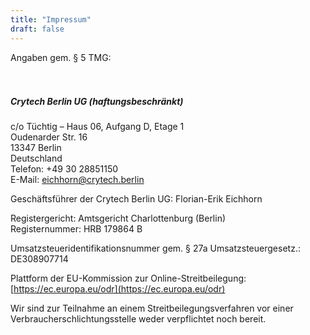 ```yaml
---
title: "Impressum"
draft: false
---
```


Angaben gem. § 5 TMG:
<br>
<br>
<br>

##### Crytech Berlin UG (haftungsbeschränkt) 
c/o Tüchtig – Haus 06, Aufgang D, Etage 1 <br> Oudenarder Str. 16 <br>13347 Berlin <br> Deutschland <br> Telefon: +49 30 28851150 <br> E-Mail: eichhorn@crytech.berlin

Geschäftsführer der Crytech Berlin UG: Florian-Erik Eichhorn

Registergericht: Amtsgericht Charlottenburg (Berlin) <br> Registernummer: HRB 179864 B

Umsatzsteueridentifikationsnummer gem. § 27a Umsatzsteuergesetz.: DE308907714

Plattform der EU-Kommission zur Online-Streitbeilegung:[https://ec.europa.eu/odr](https://ec.europa.eu/odr) 

Wir sind zur Teilnahme an einem Streitbeilegungsverfahren vor einer Verbraucherschlichtungsstelle weder verpflichtet noch bereit.